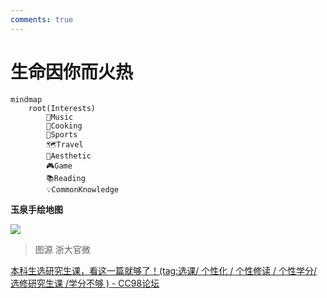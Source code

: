 ```yaml
---
comments: true
---
```


# 生命因你而火热


```mermaid
mindmap
    root(Interests)
        🎹Music
        🍳Cooking
        🏃Sports
        🗺️Travel
        🎨Aesthetic
        🎮Game
        📚Reading
        💡CommonKnowledge
```


**玉泉手绘地图**

![](https://philfan-pic.oss-cn-beijing.aliyuncs.com/img/d8833a5b67384364385346c6ca5430e.jpg)
> 图源 浙大官微


[本科生选研究生课，看这一篇就够了！(tag:选课/ 个性化 / 个性修读 / 个性学分/ 选修研究生课 /学分不够 ) - CC98论坛](http://www-cc98-org-s.webvpn.zju.edu.cn:8001/topic/6111277/1)